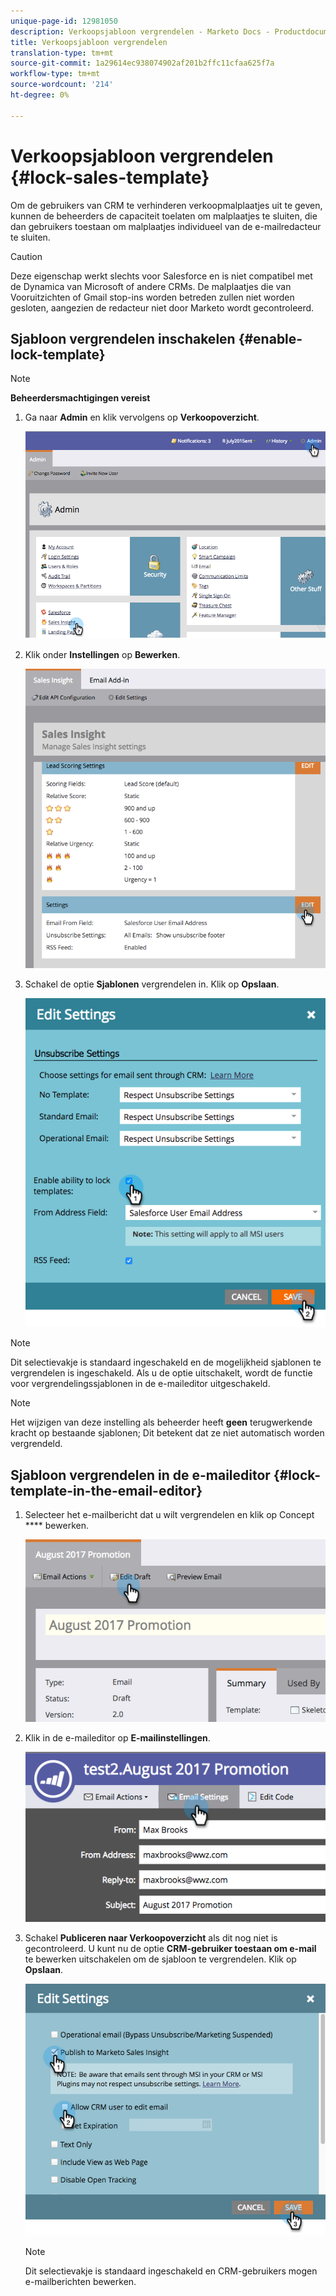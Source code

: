 ```yaml
---
unique-page-id: 12981050
description: Verkoopsjabloon vergrendelen - Marketo Docs - Productdocumentatie
title: Verkoopsjabloon vergrendelen
translation-type: tm+mt
source-git-commit: 1a29614ec938074902af201b2ffc11cfaa625f7a
workflow-type: tm+mt
source-wordcount: '214'
ht-degree: 0%

---
```



# Verkoopsjabloon vergrendelen {#lock-sales-template}

Om de gebruikers van CRM te verhinderen verkoopmalplaatjes uit te geven, kunnen de beheerders de capaciteit toelaten om malplaatjes te sluiten, die dan gebruikers toestaan om malplaatjes individueel van de e-mailredacteur te sluiten.

>[!CAUTION]
>
>Deze eigenschap werkt slechts voor Salesforce en is niet compatibel met de Dynamica van Microsoft of andere CRMs. De malplaatjes die van Vooruitzichten of Gmail stop-ins worden betreden zullen niet worden gesloten, aangezien de redacteur niet door Marketo wordt gecontroleerd.

## Sjabloon vergrendelen inschakelen {#enable-lock-template}

>[!NOTE]
>
>**Beheerdersmachtigingen vereist**

1. Ga naar **Admin** en klik vervolgens op **Verkoopoverzicht**.

   ![](assets/1.png)

1. Klik onder **Instellingen** op **Bewerken**.

   ![](assets/2.png)

1. Schakel de optie **Sjablonen** vergrendelen in. Klik op **Opslaan**.

   ![](assets/image2017-10-9-8-3a19-3a45.png)

>[!NOTE]
>
>Dit selectievakje is standaard ingeschakeld en de mogelijkheid sjablonen te vergrendelen is ingeschakeld. Als u de optie uitschakelt, wordt de functie voor vergrendelingssjablonen in de e-maileditor uitgeschakeld.

>[!NOTE]
>
>Het wijzigen van deze instelling als beheerder heeft **geen** terugwerkende kracht op bestaande sjablonen; Dit betekent dat ze niet automatisch worden vergrendeld.

## Sjabloon vergrendelen in de e-maileditor {#lock-template-in-the-email-editor}

1. Selecteer het e-mailbericht dat u wilt vergrendelen en klik op Concept **** bewerken.

   ![](assets/5.png)

1. Klik in de e-maileditor op **E-mailinstellingen**.

   ![](assets/6.png)

1. Schakel **Publiceren naar Verkoopoverzicht** als dit nog niet is gecontroleerd. U kunt nu de optie **CRM-gebruiker toestaan om e-mail** te bewerken uitschakelen om de sjabloon te vergrendelen. Klik op **Opslaan**.

   ![](assets/7.png)

   >[!NOTE]
   >
   >Dit selectievakje is standaard ingeschakeld en CRM-gebruikers mogen e-mailberichten bewerken.

